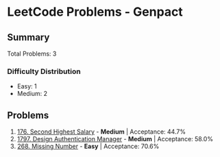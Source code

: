 # LeetCode Problems - Genpact

## Summary
Total Problems: 3

### Difficulty Distribution

- Easy: 1
- Medium: 2

## Problems

1. [176. Second Highest Salary](https://leetcode.com/problems/second-highest-salary/) - **Medium** | Acceptance: 44.7%
2. [1797. Design Authentication Manager](https://leetcode.com/problems/design-authentication-manager/) - **Medium** | Acceptance: 58.0%
3. [268. Missing Number](https://leetcode.com/problems/missing-number/) - **Easy** | Acceptance: 70.6%